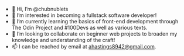 - 👋 Hi, I’m @chubnublets
- 👀 I’m interested in becoming a fullstack software developer!
- 🌱 I’m currently learning the basics of front-end development through The Odin Project and #100Devs as well as various texts.
- 💞️ I’m looking to collaborate on beginner web projects to broaden my knowledge and understanding of the craft!
- 📫 I can be reached by email at ahastings8942@gmail.com.

<!---
chubnublets/chubnublets is a ✨ special ✨ repository because its `README.md` (this file) appears on your GitHub profile.
You can click the Preview link to take a look at your changes.
--->

